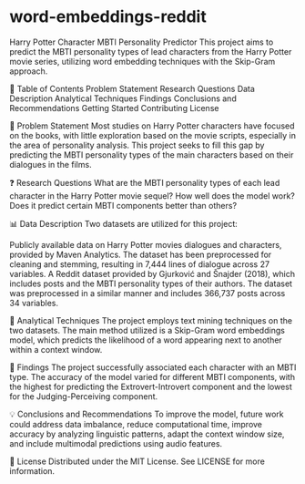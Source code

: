 # word-embeddings-reddit
Harry Potter Character MBTI Personality Predictor
This project aims to predict the MBTI personality types of lead characters from the Harry Potter movie series, utilizing word embedding techniques with the Skip-Gram approach.

📑 Table of Contents
Problem Statement
Research Questions
Data Description
Analytical Techniques
Findings
Conclusions and Recommendations
Getting Started
Contributing
License

🎯 Problem Statement
Most studies on Harry Potter characters have focused on the books, with little exploration based on the movie scripts, especially in the area of personality analysis. This project seeks to fill this gap by predicting the MBTI personality types of the main characters based on their dialogues in the films.

❓ Research Questions
What are the MBTI personality types of each lead character in the Harry Potter movie sequel?
How well does the model work? Does it predict certain MBTI components better than others?

📊 Data Description
Two datasets are utilized for this project:

Publicly available data on Harry Potter movies dialogues and characters, provided by Maven Analytics. The dataset has been preprocessed for cleaning and stemming, resulting in 7,444 lines of dialogue across 27 variables.
A Reddit dataset provided by Gjurković and Šnajder (2018), which includes posts and the MBTI personality types of their authors. The dataset was preprocessed in a similar manner and includes 366,737 posts across 34 variables.

🧮 Analytical Techniques
The project employs text mining techniques on the two datasets. The main method utilized is a Skip-Gram word embeddings model, which predicts the likelihood of a word appearing next to another within a context window.

📝 Findings
The project successfully associated each character with an MBTI type. The accuracy of the model varied for different MBTI components, with the highest for predicting the Extrovert-Introvert component and the lowest for the Judging-Perceiving component.

💡 Conclusions and Recommendations
To improve the model, future work could address data imbalance, reduce computational time, improve accuracy by analyzing linguistic patterns, adapt the context window size, and include multimodal predictions using audio features.

📄 License
Distributed under the MIT License. See LICENSE for more information.




